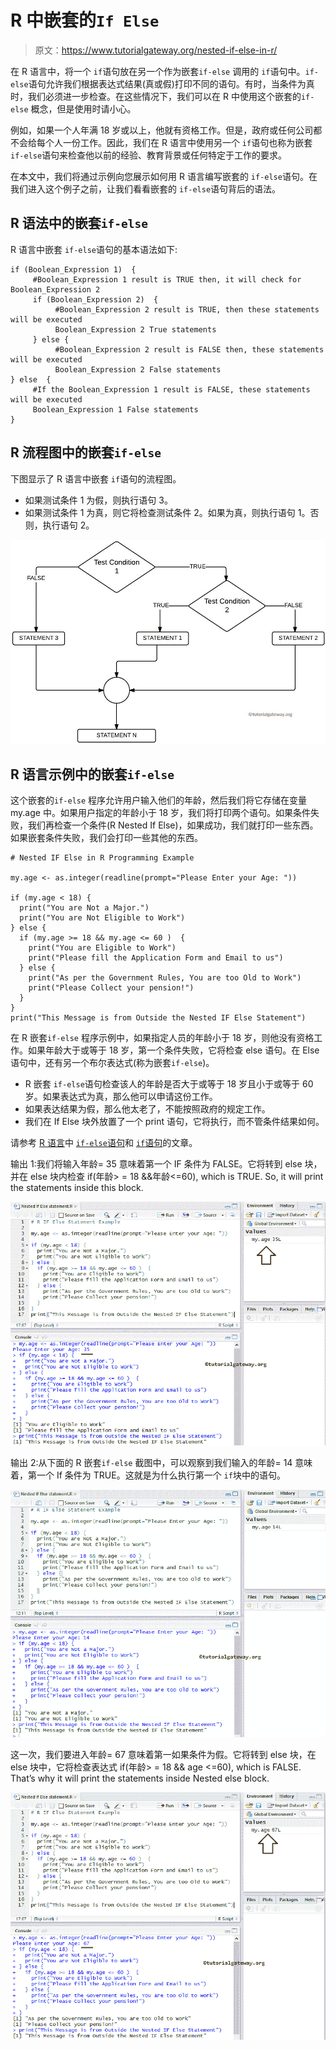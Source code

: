 # R 中嵌套的`If Else`

> 原文：<https://www.tutorialgateway.org/nested-if-else-in-r/>

在 R 语言中，将一个 `if`语句放在另一个作为嵌套`if-else` 调用的 `if`语句中。`if-else`语句允许我们根据表达式结果(真或假)打印不同的语句。有时，当条件为真时，我们必须进一步检查。在这些情况下，我们可以在 R 中使用这个嵌套的`if-else` 概念，但是使用时请小心。

例如，如果一个人年满 18 岁或以上，他就有资格工作。但是，政府或任何公司都不会给每个人一份工作。因此，我们在 R 语言中使用另一个 `if`语句也称为嵌套 `if-else`语句来检查他以前的经验、教育背景或任何特定于工作的要求。

在本文中，我们将通过示例向您展示如何用 R 语言编写嵌套的 `if-else`语句。在我们进入这个例子之前，让我们看看嵌套的 `if-else`语句背后的语法。

## R 语法中的嵌套`if-else`

R 语言中嵌套 `if-else`语句的基本语法如下:

```
if (Boolean_Expression 1)  {
     #Boolean_Expression 1 result is TRUE then, it will check for Boolean_Expression 2
     if (Boolean_Expression 2)  {
          #Boolean_Expression 2 result is TRUE, then these statements will be executed
          Boolean_Expression 2 True statements
     } else {
          #Boolean_Expression 2 result is FALSE then, these statements will be executed
          Boolean_Expression 2 False statements
} else  {
     #If the Boolean_Expression 1 result is FALSE, these statements will be executed
     Boolean_Expression 1 False statements
}
```

## R 流程图中的嵌套`if-else`

下图显示了 R 语言中嵌套 `if`语句的流程图。

*   如果测试条件 1 为假，则执行语句 3。
*   如果测试条件 1 为真，则它将检查测试条件 2。如果为真，则执行语句 1。否则，执行语句 2。

![FLOW CHART of a Nested If in R programming](img/e61ed88e992881e0a36f001446bd0ed2.png)

## R 语言示例中的嵌套`if-else`

这个嵌套的`if-else` 程序允许用户输入他们的年龄，然后我们将它存储在变量 my.age 中。如果用户指定的年龄小于 18 岁，我们将打印两个语句。如果条件失败，我们再检查一个条件(R Nested If Else)，如果成功，我们就打印一些东西。如果嵌套条件失败，我们会打印一些其他的东西。

```
# Nested IF Else in R Programming Example

my.age <- as.integer(readline(prompt="Please Enter your Age: "))

if (my.age < 18) {
  print("You are Not a Major.") 
  print("You are Not Eligible to Work")
} else {
  if (my.age >= 18 && my.age <= 60 )  {
    print("You are Eligible to Work")
    print("Please fill the Application Form and Email to us")
  } else {
    print("As per the Government Rules, You are too Old to Work")
    print("Please Collect your pension!")
  }  
}
print("This Message is from Outside the Nested IF Else Statement")
```

在 R 嵌套`if-else` 程序示例中，如果指定人员的年龄小于 18 岁，则他没有资格工作。如果年龄大于或等于 18 岁，第一个条件失败，它将检查 else 语句。在 Else 语句中，还有另一个布尔表达式(称为嵌套`if-else`)。

*   R 嵌套 `if-else`语句检查该人的年龄是否大于或等于 18 岁且小于或等于 60 岁。如果表达式为真，那么他可以申请这份工作。
*   如果表达结果为假，那么他太老了，不能按照政府的规定工作。
*   我们在 If Else 块外放置了一个 print 语句，它将执行，而不管条件结果如何。

请参考 [R 语言](https://www.tutorialgateway.org/r-programming/)中 [`if-else`语句](https://www.tutorialgateway.org/r-if-else-statement/)和 [`if`语句](https://www.tutorialgateway.org/r-if-statement/)的文章。

输出 1:我们将输入年龄= 35 意味着第一个 IF 条件为 FALSE。它将转到 else 块，并在 else 块内检查 if(年龄> = 18 &&年龄<=60), which is TRUE. So, it will print the statements inside this block.

![Nested If Else in R Programming 2](img/ed098cccdb9d7b329c224830bbd896d8.png)

输出 2:从下面的 R 嵌套`if-else` 截图中，可以观察到我们输入的年龄= 14 意味着，第一个 If 条件为 TRUE。这就是为什么执行第一个 `if`块中的语句。

![Nested If Else in R Programming 1](img/f734d7ca37b32e2e480573f40a1e1696.png)

这一次，我们要进入年龄= 67 意味着第一如果条件为假。它将转到 else 块，在 else 块中，它将检查表达式 if(年龄> = 18 && age <=60), which is FALSE. That’s why it will print the statements inside Nested else block.

![Nested If Else in R Programming 3](img/5f0e8e809af3e04ec7fde72b36517577.png)